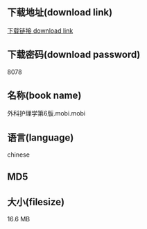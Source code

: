 ## 下载地址(download link)
[下载链接 download link](https://tutu365.netlify.app/?s=%E5%A4%96%E7%A7%91%E6%8A%A4%E7%90%86%E5%AD%A6%E7%AC%AC6%E7%89%88.mobi)

## 下载密码(download password)
8078

## 名称(book name)
外科护理学第6版.mobi.mobi

## 语言(language)
chinese

## MD5


## 大小(filesize)
16.6 MB
